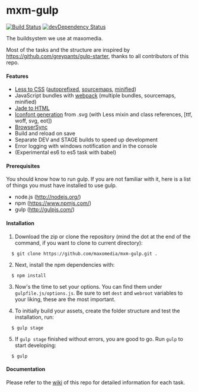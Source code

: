 # mxm-gulp
[![Build Status](https://travis-ci.org/maxomedia/mxm-gulp.svg?branch=develop)](https://travis-ci.org/maxomedia/mxm-gulp)
[![devDependency Status](https://david-dm.org/maxomedia/mxm-gulp/dev-status.svg)](https://david-dm.org/maxomedia/mxm-gulp#info=devDependencies)

The buildsystem we use at maxomedia.

Most of the tasks and the structure are inspired by https://github.com/greypants/gulp-starter, thanks to all contributors of this repo.

#### Features
- [Less to CSS](https://github.com/plus3network/gulp-less) ([autoprefixed](https://github.com/sindresorhus/gulp-autoprefixer), [sourcemaps](https://github.com/floridoo/gulp-sourcemaps), [minified](https://github.com/jonathanepollack/gulp-minify-css/blob/master/package.json))
- JavaScript bundles with [webpack](https://github.com/webpack/webpack) (multiple bundles, sourcemaps, minified)
- [Jade to HTML](https://github.com/phated/gulp-jade)
- [Iconfont generation](https://github.com/backflip/gulp-iconfont-css) from .svg (with Less mixin and class references, [ttf, woff, svg, eot])
- [BrowserSync](https://github.com/BrowserSync/browser-sync)
- Build and reload on save
- Separate DEV and STAGE builds to speed up development
- Error logging with windows notification and in the console
- (Experimental es6 to es5 task with babel)

#### Prerequisites
You should know how to run gulp. If you are not familiar with it, here is a list of things you must have installed to use gulp.
- node.js (http://nodejs.org/)
- npm (https://www.npmjs.com/)
- gulp (http://gulpjs.com/)

#### Installation
1. Download the zip or clone the repository (mind the dot at the end of the command, if you want to clone to current     directory):
  ```shell
    $ git clone https://github.com/maxomedia/mxm-gulp.git .
  ```

2. Next, install the npm dependencies with:
  ```shell
    $ npm install
  ```

3.  Now's the time to set your options. You can find them under `gulpfile.js/options.js`. Be sure to set `dest` and `webroot` variables to your liking, these are the most important.

4.  To initially build your assets, create the folder structure and test the installation, run:
  ```shell
    $ gulp stage
  ```

5. If `gulp stage` finished without errors, you are good to go. Run `gulp` to start developing:
  ```shell
    $ gulp
  ```

#### Documentation
Please refer to the [wiki](https://github.com/maxomedia/mxm-gulp/wiki) of this repo for detailed information for each task.
